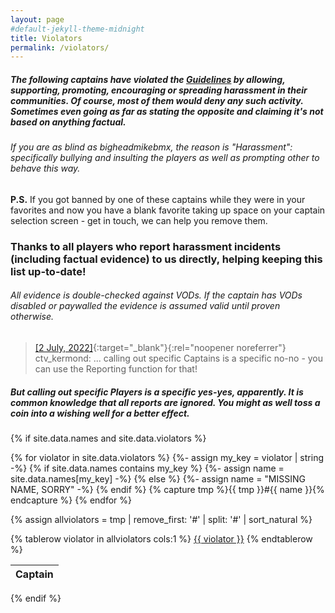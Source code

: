 ```yaml
---
layout: page
#default-jekyll-theme-midnight
title: Violators
permalink: /violators/
---
```

##### The following captains have violated the [Guidelines](https://captain.tv/guidelines) by allowing, supporting, promoting, encouraging or spreading harassment in their communities. Of course, most of them would deny any such activity. Sometimes even going as far as stating the opposite and claiming it's not based on anything factual.
###### If you are as blind as bigheadmikebmx, the reason is "Harassment": specifically bullying and insulting the players as well as prompting other to behave this way.

**P.S.** If you got banned by one of these captains while they were in your favorites and now you have a blank favorite taking up space on your captain selection screen - get in touch, we can help you remove them.

### Thanks to all players who report harassment incidents (including factual evidence) to us directly, helping keeping this list up-to-date!
###### All evidence is double-checked against VODs. If the captain has VODs disabled or paywalled the evidence is assumed valid until proven otherwise.

> [[2 July, 2022]](https://discord.com/channels/500415557800296449/500415558257344514/992978656152535090){:target="_blank"}{:rel="noopener noreferrer"} ctv_kermond: ... calling out specific Captains is a specific no-no - you can use the Reporting function for that!

##### But calling out specific Players is a specific yes-yes, apparently. It is common knowledge that all reports are ignored. You might as well toss a coin into a wishing well for a better effect.

{% if site.data.names and site.data.violators %}

{% for violator in site.data.violators %}
  {%- assign my_key = violator | string -%}
  {% if site.data.names contains my_key %}
    {%- assign name = site.data.names[my_key] -%}
  {% else %}
    {%- assign name = "MISSING NAME, SORRY" -%}
  {% endif %}
  {% capture tmp %}{{ tmp }}#{{ name }}{% endcapture %}
{% endfor %}

{% assign allviolators = tmp | remove_first: '#' | split: '#' | sort_natural %}

<table id="violators-table">
  <thead>
    <tr>
      <th>Captain</th>
    </tr>
  </thead>
{% tablerow violator in allviolators cols:1 %}
  <a href="https://www.streamraiders.com/report/" target="_blank" rel="noopener noreferrer">{{ violator }}</a>
{% endtablerow %}
</table>

<script type="text/javascript" src="https://code.jquery.com/jquery-3.6.0.min.js"></script>
<script type="text/javascript" src="https://cdn.datatables.net/1.11.5/js/jquery.dataTables.min.js"></script>
<script type="text/javascript">
$(document).ready( function () {
  $('#violators-table').DataTable({
    "paging": true,
    "info": false,
    "lengthChange": false,
    "ordering": false,
    "pageLength": 5,
    "pagingType": "full"
  });
} );
</script>
<style>
  .dataTables_wrapper .dataTables_paginate .paginate_button
  {
    min-width: 0.2em !important;
    padding:.1em .1em !important;
  }
  .dataTables_wrapper {
    width: 25%;
  }
</style>

{% endif %}
